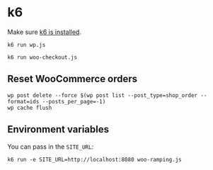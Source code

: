 # k6

Make sure [k6 is installed](https://k6.io/docs/getting-started/installation/).

```
k6 run wp.js

k6 run woo-checkout.js
```

## Reset WooCommerce orders

```
wp post delete --force $(wp post list --post_type=shop_order --format=ids --posts_per_page=-1)
wp cache flush
```

## Environment variables

You can pass in the `SITE_URL`:

```
k6 run -e SITE_URL=http://localhost:8080 woo-ramping.js
```
